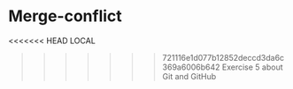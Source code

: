 # Merge-conflict
<<<<<<< HEAD
LOCAL
>>>>>>> 721116e1d077b12852deccd3da6c369a6006b642
Exercise 5 about Git and GitHub
